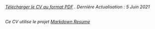 ###### [Télécharger le CV au format PDF](resume.pdf) . Dernière Actualisation : 5 Juin 2021

###### Ce CV utilise le projet [Markdown Resume](https://github.com/jvin042/markdown-resume)